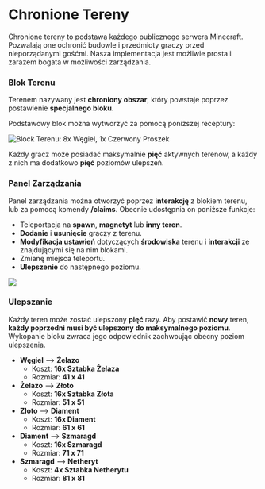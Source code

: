 <span></span> <!-- EMPTY TAG TO INCREASE SPACE BETWEEN NAVBAR AND CONTENT -->

# **Chronione Tereny**
Chronione tereny to podstawa każdego publicznego serwera Minecraft. Pozwalają one ochronić budowle i przedmioty graczy przed nieporządanymi gośćmi. Nasza implementacja jest możliwie prosta i zarazem bogata w możliwości zarządzania.

### Blok Terenu
Terenem nazywany jest **chroniony obszar**, który powstaje poprzez postawienie **specjalnego bloku**.  

Podstawowy blok można wytworzyć za pomocą poniższej receptury:

![Block Terenu: 8x Węgiel, 1x Czerwony Proszek](assets/img/claim_block_recipe.png ":no-zoom")

Każdy gracz może posiadać maksymalnie **pięć** aktywnych terenów, a każdy z nich ma dodatkowo **pięć** poziomów ulepszeń.

### Panel Zarządzania
Panel zarządzania można otworzyć poprzez **interakcję** z blokiem terenu, lub za pomocą komendy **/claims**. Obecnie udostępnia on poniższe funkcje:
- Teleportacja na **spawn**, **magnetyt** lub **inny teren**.
- **Dodanie** i **usunięcie** graczy z terenu.
- **Modyfikacja ustawień** dotyczących **środowiska** terenu i **interakcji** ze znajdującymi się na nim blokami.
- Zmianę miejsca teleportu.
- **Ulepszenie** do następnego poziomu.

<img class="img-width-479" src="assets/img/claims_ui.png" data-no-zoom>

### Ulepszanie
Każdy teren może zostać ulepszony **pięć** razy. Aby postawić **nowy** teren, **każdy poprzedni musi być ulepszony do maksymalnego poziomu**. Wykopanie bloku zwraca jego odpowiednik zachwoując obecny poziom ulepszenia.

- **Węgiel** ⟶ **Żelazo** 
  - Koszt: **16x Sztabka Żelaza**
  - Rozmiar: **41 x 41**
- **Żelazo** ⟶ **Złoto** 
  - Koszt: **16x Sztabka Złota**
  - Rozmiar: **51 x 51**
- **Złoto** ⟶ **Diament** 
  - Koszt: **16x Diament**
  - Rozmiar: **61 x 61**
- **Diament** ⟶ **Szmaragd** 
  - Koszt: **16x Szmaragd**
  - Rozmiar: **71 x 71**
- **Szmaragd** ⟶ **Netheryt** 
  - Koszt: **4x Sztabka Netherytu**
  - Rozmiar: **81 x 81**
  
